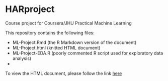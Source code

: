 # HARproject
Course project for Coursera/JHU Practical Machine Learning

This repository contains the following files:

- ML-Project.Rmd (the R Markdown version of the document)
- ML-Project.html (knitted HTML document)
- ML-Project-EDA.R (poorly commented R script used for exploratory data analysis)
- 
To view the HTML document, please follow the link 
[here](http://cklopfenstein.github.io/HARproject)
